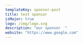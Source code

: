 ```yaml
---
templateKey: sponsor-post
title: test sponsor
isMajor: true
logo: /img/logo.svg
description: "our sponsor  "
website: "https://www.google.com"
---
```

